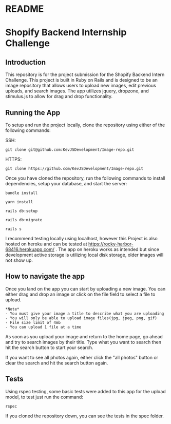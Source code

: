# README

# Shopify Backend Internship Challenge
## Introduction
This repository is for the project submission for the Shopify Backend Intern Challenge. This project is built in Ruby on Rails and is designed to be an image repository that allows users to upload new images, edit previous uploads, and search images. The app utilizes jquery, dropzone, and stimulus.js to allow for drag and drop functionality.

## Running the App

To setup and run the project locally, clone the repository using either of the following commands:

SSH: 

    git clone git@github.com:KevJSDevelopment/Image-repo.git 

HTTPS:

    git clone https://github.com/KevJSDevelopment/Image-repo.git

Once you have cloned the repository, run the following commands to install dependencies, setup your database, and start the server: 

    bundle install

    yarn install

    rails db:setup

    rails db:migrate

    rails s

I recommend testing locally using localhost, however this Project is also hosted on heroku and can be tested at https://rocky-harbor-68416.herokuapp.com/ . The app on heroku works as intended but since development active storage is utilizing local disk storage, older images will not show up.

## How to navigate the app
Once you land on the app you can start by uploading a new image. You can either drag and drop an image or click on the file field to select a file to upload. 

    *Note*
    - You must give your image a title to describe what you are uploading
    - You will only be able to upload image files(jpg, jpeg, png, gif)
    - File size limit of 4mb
    - You can upload 1 file at a time

As soon as you upload your image and return to the home page, go ahead and try to search images by their title. Type what you want to search then hit the search button to start your search. 

If you want to see all photos again, either click the "all photos" button or clear the search and hit the search button again.

## Tests

Using rspec testing, some basic tests were added to this app for the upload model, to test just run the command:

    rspec

If you cloned the repository down, you can see the tests in the spec folder.